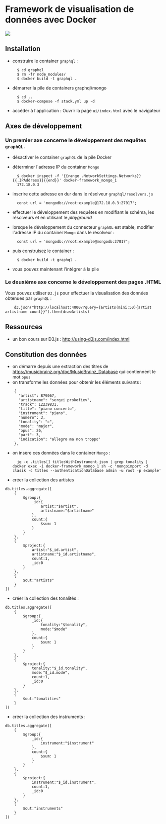 # Framework de visualisation de données avec Docker
![](https://tokei.rs/b1/github/Powarox2159/docker-framework)


## Installation

- construire le container `graphql` :

        $ cd graphql
        $ rm -fr node_modules/
        $ docker build -t graphql .

- démarrer la pile de containers graphql/mongo

        $ cd ..
        $ docker-compose -f stack.yml up -d

- accéder à l'application : Ouvrir la page `ui/index.html` avec le navigateur

## Axes de développement

### Un premier axe concerne le développement des requêtes `graphQL`.

- désactiver le container `graphQL` de la pile Docker
- déterminer l'adresse IP du container `Mongo`

        $ docker inspect -f '{{range .NetworkSettings.Networks}}{{.IPAddress}}{{end}}' docker-framework_mongo_1
        172.18.0.3

- inscrire cette adresse en dur dans le résolveur `graphql/resolvers.js`

        const url = 'mongodb://root:example@172.18.0.3:27017';

- effectuer le développement des requêtes en modifiant le schéma, les résolveurs et en utilisant le *playground*

- lorsque le développement du connecteur `graphQL` est stable, modifier l'adresse IP du container `Mongo` dans le résolveur :

        const url = 'mongodb://root:example@mongodb:27017';

- puis construisez le container :

        $ docker build -t graphql .

- vous pouvez maintenant l'intégrer à la pile

### Le deuxième axe concerne le développement des pages .HTML

Vous pouvez utiliser `D3.js` pour effectuer la visualisation des données obtenues par `graphQL` :

        d3.json("http://localhost:4000/?query={artists(mini:50){artist artistname count}}").then(drawArtists)

## Ressources

- un bon cours sur D3.js : <http://using-d3js.com/index.html>

## Constitution des données

- on démarre depuis une extraction des titres de <https://musicbrainz.org/doc/MusicBrainz_Database> qui contiennent le mot `opus`
- on transforme les données pour obtenir les éléments suivants :
```
    {
      "artist": 879067,
      "artistname": "sergei prokofiev",
      "track": 12239831,
      "title": "piano concerto",
      "instrument": "piano",
      "numero": 3,
      "tonality": "c",
      "mode": "major",
      "opus": 26,
      "part": 3,
      "indication": "allegro ma non troppo"
    },
```


- on insère ces données dans le container `Mongo` :


        jq -c .titles[] titlesWithInstrument.json | grep tonality | docker exec -i docker-framework_mongo_1 sh -c 'mongoimport -d clasik -c titles --authenticationDatabase admin -u root -p example'

- créer la collection des artistes
```
db.titles.aggregate([
    {
        $group:{
            _id:{
                artist:"$artist", 
                artistname:"$artistname"
            },
            count:{
                $sum: 1
            }
        }
    }, 
    {
        $project:{
            artist:"$_id.artist", 
            artistname:"$_id.artistname",
            count:1,
            _id:0
        }
    },
    {
        $out:"artists"
    }
])
```
- créer la collection des tonalités :
```
db.titles.aggregate([
    {
        $group:{
            _id:{
                tonality:"$tonality", 
                mode:"$mode"
            },
            count:{
                $sum: 1
            }
        }
    }, 
    {
        $project:{
            tonality:"$_id.tonality", 
            mode:"$_id.mode",
            count:1,
            _id:0
        }
    },
    {
        $out:"tonalities"
    }
])
```
- créer la collection des instruments :
```
db.titles.aggregate([
    {
        $group:{
            _id:{
                instrument:"$instrument"
            },
            count:{
                $sum: 1
            }
        }
    }, 
    {
        $project:{
            instrument:"$_id.instrument",
            count:1,
            _id:0
        }
    },
    {
        $out:"instruments"
    }
])
```
